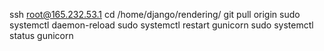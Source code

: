 ssh root@165.232.53.1
cd /home/django/rendering/
git pull origin
sudo systemctl daemon-reload
sudo systemctl restart gunicorn
sudo systemctl status gunicorn